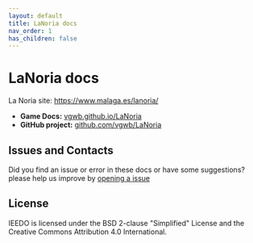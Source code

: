 ```yaml
---
layout: default
title: LaNoria docs
nav_order: 1
has_children: false
---
```

# LaNoria docs
La Noria site: <https://www.malaga.es/lanoria/>

- **Game Docs:** [vgwb.github.io/LaNoria](http://vgwb.github.io/LaNoria)
- **GitHub project:** [github.com/vgwb/LaNoria](https://github.com/vgwb/LaNoria)

## Issues and Contacts
Did you find an issue or error in these docs or have some suggestions?
please help us improve by [opening a issue](https://github.com/vgwb/LaNoria/issues)

## License
IEEDO is licensed under the BSD 2-clause "Simplified" License and the Creative Commons Attribution 4.0 International.
